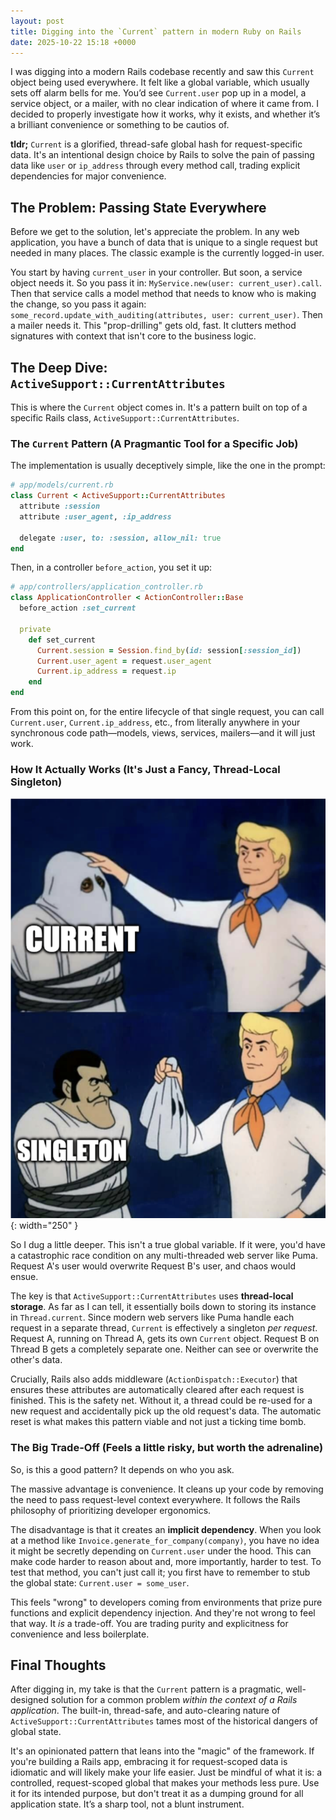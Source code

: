 ```yaml
---
layout: post
title: Digging into the `Current` pattern in modern Ruby on Rails
date: 2025-10-22 15:18 +0000
---
```


I was digging into a modern Rails codebase recently and saw this `Current` object being used everywhere. It felt like a global variable, which usually sets off alarm bells for me. You’d see `Current.user` pop up in a model, a service object, or a mailer, with no clear indication of where it came from. I decided to properly investigate how it works, why it exists, and whether it’s a brilliant convenience or something to be cautios of.

**tldr;** `Current` is a glorified, thread-safe global hash for request-specific data. It's an intentional design choice by Rails to solve the pain of passing data like `user` or `ip_address` through every method call, trading explicit dependencies for major convenience.

## The Problem: Passing State Everywhere

Before we get to the solution, let's appreciate the problem. In any web application, you have a bunch of data that is unique to a single request but needed in many places. The classic example is the currently logged-in user.

You start by having `current_user` in your controller. But soon, a service object needs it. So you pass it in: `MyService.new(user: current_user).call`. Then that service calls a model method that needs to know who is making the change, so you pass it again: `some_record.update_with_auditing(attributes, user: current_user)`. Then a mailer needs it. This "prop-drilling" gets old, fast. It clutters method signatures with context that isn't core to the business logic.

## The Deep Dive: `ActiveSupport::CurrentAttributes`

This is where the `Current` object comes in. It's a pattern built on top of a specific Rails class, `ActiveSupport::CurrentAttributes`.

### The `Current` Pattern (A Pragmantic Tool for a Specific Job)

The implementation is usually deceptively simple, like the one in the prompt:

```ruby
# app/models/current.rb
class Current < ActiveSupport::CurrentAttributes
  attribute :session
  attribute :user_agent, :ip_address

  delegate :user, to: :session, allow_nil: true
end
```

Then, in a controller `before_action`, you set it up:

```ruby
# app/controllers/application_controller.rb
class ApplicationController < ActionController::Base
  before_action :set_current

  private
    def set_current
      Current.session = Session.find_by(id: session[:session_id])
      Current.user_agent = request.user_agent
      Current.ip_address = request.ip
    end
end
```

From this point on, for the entire lifecycle of that single request, you can call `Current.user`, `Current.ip_address`, etc., from literally anywhere in your synchronous code path—models, views, services, mailers—and it will just work.

### How It Actually Works (It's Just a Fancy, Thread-Local Singleton)

![](../assets/img/2025-10-22-digging-into-the-current-pattern-in-modern-ruby-on-rails/meme1.png){: width="250" }

So I dug a little deeper. This isn't a true global variable. If it were, you'd have a catastrophic race condition on any multi-threaded web server like Puma. Request A's user would overwrite Request B's user, and chaos would ensue.

The key is that `ActiveSupport::CurrentAttributes` uses **thread-local storage**. As far as I can tell, it essentially boils down to storing its instance in `Thread.current`. Since modern web servers like Puma handle each request in a separate thread, `Current` is effectively a singleton *per request*. Request A, running on Thread A, gets its own `Current` object. Request B on Thread B gets a completely separate one. Neither can see or overwrite the other's data.

Crucially, Rails also adds middleware (`ActionDispatch::Executor`) that ensures these attributes are automatically cleared after each request is finished. This is the safety net. Without it, a thread could be re-used for a new request and accidentally pick up the old request's data. The automatic reset is what makes this pattern viable and not just a ticking time bomb.

### The Big Trade-Off (Feels a little risky, but worth the adrenaline)

So, is this a good pattern? It depends on who you ask.

The massive advantage is convenience. It cleans up your code by removing the need to pass request-level context everywhere. It follows the Rails philosophy of prioritizing developer ergonomics.

The disadvantage is that it creates an **implicit dependency**. When you look at a method like `Invoice.generate_for_company(company)`, you have no idea it might be secretly depending on `Current.user` under the hood. This can make code harder to reason about and, more importantly, harder to test. To test that method, you can't just call it; you first have to remember to stub the global state: `Current.user = some_user`.

This feels "wrong" to developers coming from environments that prize pure functions and explicit dependency injection. And they're not wrong to feel that way. It *is* a trade-off. You are trading purity and explicitness for convenience and less boilerplate.

## Final Thoughts

After digging in, my take is that the `Current` pattern is a pragmatic, well-designed solution for a common problem *within the context of a Rails application*. The built-in, thread-safe, and auto-clearing nature of `ActiveSupport::CurrentAttributes` tames most of the historical dangers of global state.

It's an opinionated pattern that leans into the "magic" of the framework. If you're building a Rails app, embracing it for request-scoped data is idiomatic and will likely make your life easier. Just be mindful of what it is: a controlled, request-scoped global that makes your methods less pure. Use it for its intended purpose, but don't treat it as a dumping ground for all application state. It’s a sharp tool, not a blunt instrument.